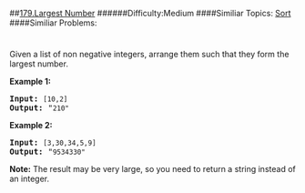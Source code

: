 ##[179.Largest Number](https://leetcode.com/problems/largest-number/description/ "179.Largest Number")
######Difficulty:Medium
####Similiar Topics:
  [Sort](https://leetcode.com//tag/sort)
####Similiar Problems:

<div class="question-description__3U1T" style="padding-top: 10px;"><div><p>Given a list of non negative integers, arrange them such that they form the largest number.</p>

<p><strong>Example 1:</strong></p>

<pre><strong>Input:</strong> <code>[10,2]</code>
<strong>Output:</strong> "<code>210"</code></pre>

<p><strong>Example 2:</strong></p>

<pre><strong>Input:</strong> <code>[3,30,34,5,9]</code>
<strong>Output:</strong> "<code>9534330"</code>
</pre>

<p><strong>Note:</strong> The result may be very large, so you need to return a string instead of an integer.</p>
</div></div><div> </div><div> </div><div> </div><div> </div><div> </div><div> </div><div> </div><div> </div><div> </div><div> </div><div> </div><div> </div><div> </div><div> </div><div> </div><div> </div><div> </div><div> </div><div> </div><div> </div><div> </div><div> </div><div> </div><div> </div><div> </div><div> </div><div> </div><div> </div><div> </div><div> </div><div> </div><div> </div><div> </div><div> </div><div> </div><div> </div><div> </div><div> </div><div> </div><div> </div><div> </div><div> </div><div> </div><div> </div><div> </div><div> </div><div> </div><div> </div><div> </div><div> </div><div> </div><div> </div><div> </div><div> </div><div> </div><div> </div><div> </div><div> </div><div> </div><div> </div><div> </div><div> </div><div> </div><div> </div><div> </div><div> </div><div> </div><div> </div><div> </div><div> </div><div> </div><div> </div><div> </div><div> </div><div> </div><div> </div><div> </div><div> </div><div> </div><div> </div><div> </div><div> </div><div> </div><div> </div><div> </div><div> </div><div> </div><div> </div><div> </div><div> </div><div> </div><div> </div><div> </div><div> </div><div> </div><div> </div><div> </div><div> </div><div> </div><div> </div><div> </div><div> </div><div> </div><div> </div><div> </div><div> </div><div> </div><div> </div><div> </div><div> </div><div> </div><div> </div>